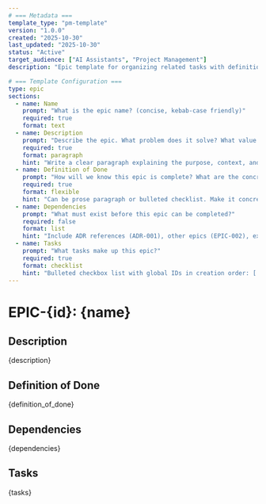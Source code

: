```yaml
---
# === Metadata ===
template_type: "pm-template"
version: "1.0.0"
created: "2025-10-30"
last_updated: "2025-10-30"
status: "Active"
target_audience: ["AI Assistants", "Project Management"]
description: "Epic template for organizing related tasks with definition of done"

# === Template Configuration ===
type: epic
sections:
  - name: Name
    prompt: "What is the epic name? (concise, kebab-case friendly)"
    required: true
    format: text
  - name: Description
    prompt: "Describe the epic. What problem does it solve? What value does it provide?"
    required: true
    format: paragraph
    hint: "Write a clear paragraph explaining the purpose, context, and value of this epic."
  - name: Definition of Done
    prompt: "How will we know this epic is complete? What are the concrete completion criteria?"
    required: true
    format: flexible
    hint: "Can be prose paragraph or bulleted checklist. Make it concrete to prevent scope creep."
  - name: Dependencies
    prompt: "What must exist before this epic can be completed?"
    required: false
    format: list
    hint: "Include ADR references (ADR-001), other epics (EPIC-002), external factors (OAuth setup), etc."
  - name: Tasks
    prompt: "What tasks make up this epic?"
    required: true
    format: checklist
    hint: "Bulleted checkbox list with global IDs in creation order: [ ] TASK-001, [ ] BUG-003, etc."
---
```


# EPIC-{id}: {name}

## Description
{description}

## Definition of Done
{definition_of_done}

## Dependencies
{dependencies}

## Tasks
{tasks}
